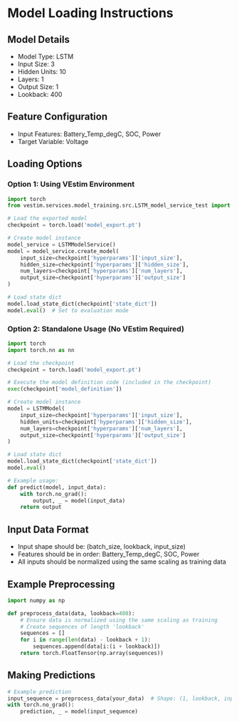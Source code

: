 # Model Loading Instructions

## Model Details
- Model Type: LSTM
- Input Size: 3
- Hidden Units: 10
- Layers: 1
- Output Size: 1
- Lookback: 400

## Feature Configuration
- Input Features: Battery_Temp_degC, SOC, Power
- Target Variable: Voltage

## Loading Options

### Option 1: Using VEstim Environment
```python
import torch
from vestim.services.model_training.src.LSTM_model_service_test import LSTMModelService

# Load the exported model
checkpoint = torch.load('model_export.pt')

# Create model instance
model_service = LSTMModelService()
model = model_service.create_model(
    input_size=checkpoint['hyperparams']['input_size'],
    hidden_size=checkpoint['hyperparams']['hidden_size'],
    num_layers=checkpoint['hyperparams']['num_layers'],
    output_size=checkpoint['hyperparams']['output_size']
)

# Load state dict
model.load_state_dict(checkpoint['state_dict'])
model.eval()  # Set to evaluation mode
```

### Option 2: Standalone Usage (No VEstim Required)
```python
import torch
import torch.nn as nn

# Load the checkpoint
checkpoint = torch.load('model_export.pt')

# Execute the model definition code (included in the checkpoint)
exec(checkpoint['model_definition'])

# Create model instance
model = LSTMModel(
    input_size=checkpoint['hyperparams']['input_size'],
    hidden_units=checkpoint['hyperparams']['hidden_size'],
    num_layers=checkpoint['hyperparams']['num_layers'],
    output_size=checkpoint['hyperparams']['output_size']
)

# Load state dict
model.load_state_dict(checkpoint['state_dict'])
model.eval()

# Example usage:
def predict(model, input_data):
    with torch.no_grad():
        output, _ = model(input_data)
    return output
```

## Input Data Format
- Input shape should be: (batch_size, lookback, input_size)
- Features should be in order: Battery_Temp_degC, SOC, Power
- All inputs should be normalized using the same scaling as training data

## Example Preprocessing
```python
import numpy as np

def preprocess_data(data, lookback=400):
    # Ensure data is normalized using the same scaling as training
    # Create sequences of length 'lookback'
    sequences = []
    for i in range(len(data) - lookback + 1):
        sequences.append(data[i:(i + lookback)])
    return torch.FloatTensor(np.array(sequences))
```

## Making Predictions
```python
# Example prediction
input_sequence = preprocess_data(your_data)  # Shape: (1, lookback, input_size)
with torch.no_grad():
    prediction, _ = model(input_sequence)
```
